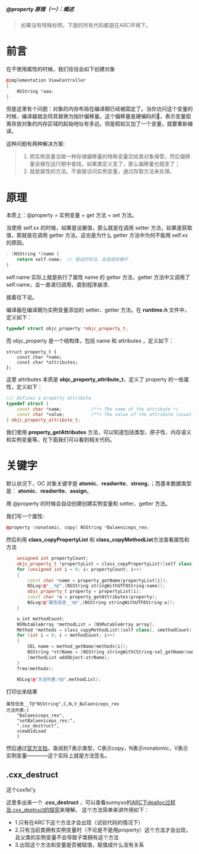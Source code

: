 ##### @property 原理（一）：概述

> 如果没有特殊标明，下面的所有代码都是在ARC环境下。


# 前言

在不使用属性的时候，我们往往会如下创建对象
```C++
@implementation ViewController
{
    NSString *aaa;   
}
```
但是这里有个问题：对象的内存布局在编译期已经被固定了。当你访问这个变量的时候，编译器就会将其替换为指针偏移量。这个偏移量是硬编码的，表示变量距离存放对象的内存区域的起始地址有多远。但是假如又加了一个变量，就要重新编译。

这种问题有两种解决方案:
> 1. 把实例变量当做一种存储偏移量的特殊变量交给类对象保管，然后偏移量会被在运行期中查找，如果类定义变了，那么偏移量也就变了；
> 2. 就是属性的方法。不直接访问实例变量，通过存取方法来处理。

# 原理

本质上：@property = 实例变量 + get 方法 + set 方法。

当使用 self.xx 的时候，如果是设置值，那么就是在调用 setter 方法，如果是获取值，那就是在调用 getter 方法。这也是为什么 getter 方法中为何不能用 self.xx 的原因。
```c++
- (NSString *)name {
    return self.name;  // 错误的写法，会造成死循环
}
```
self.name 实际上就是执行了属性 name 的 getter 方法，getter 方法中又调用了self.name，会一直递归调用，直到程序崩溃.

接着往下说。

编译器在编译期为实例变量添加的 setter、getter 方法。在 **runtime.h** 文件中，定义如下：

```C++
typedef struct objc_property *objc_property_t;
```

而 objc_property 是一个结构体，包括 name 和 attributes ，定义如下：

```
struct property_t {
    const char *name;
    const char *attributes;
};
```

这里 attributes 本质是 **objc_property_attribute_t**，定义了 property 的一些属性，定义如下：

```C++
/// Defines a property attribute
typedef struct {
    const char *name;           /**< The name of the attribute */
    const char *value;          /**< The value of the attribute (usually empty) */
} objc_property_attribute_t;
```
我们使用 **property_getAttributes** 方法，可以知道包括类型、原子性、内存语义和实例变量等。在下面我们可以看到相关代码。

# 关键字

默认状况下，OC 对象关键字是  **atomic**、**readwrite**、**strong**、；而基本数据类型是： **atomic**、**readwrite**、**assign**。

用 @property 的时候会自动创建创建实例变量和 setter、getter 方法。

我们写一个属性:
```C++
@property (nonatomic, copy) NSString *Balaeniceps_rex;
```

然后利用 **class_copyPropertyList** 和 **class_copyMethodList**方法查看属性和方法

```C++
    unsigned int propertyCount;
    objc_property_t *propertyList = class_copyPropertyList([self class], &propertyCount);
    for (unsigned int i = 0; i< propertyCount; i++)
    {
        const char *name = property_getName(propertyList[i]);
        NSLog(@"__%@",[NSString stringWithUTF8String:name]);
        objc_property_t property = propertyList[i];
        const char *a = property_getAttributes(property);
        NSLog(@"属性信息__%@",[NSString stringWithUTF8String:a]);
    }

    u_int methodCount;
    NSMutableArray *methodList = [NSMutableArray array];
    Method *methods = class_copyMethodList([self class], &methodCount);
    for (int i = 0; i < methodCount; i++)
    {
        SEL name = method_getName(methods[i]);
        NSString *strName = [NSString stringWithCString:sel_getName(name) encoding:NSUTF8StringEncoding];
        [methodList addObject:strName];
    }
    free(methods);
    
    NSLog(@"方法列表:%@",methodList);
```

打印出来结果

```
属性信息__T@"NSString",C,N,V_Balaeniceps_rex
方法列表:(
    "Balaeniceps_rex",
    "setBalaeniceps_rex:",
    ".cxx_destruct",
    viewDidLoad
    )
```

然后通过[官方文档](https://developer.apple.com/library/content/documentation/Cocoa/Conceptual/ObjCRuntimeGuide/Articles/ocrtPropertyIntrospection.html)，查阅到T表示类型，C表示copy，N表示nonatomic，V表示实例变量————这个实际上就是方法签名。


## .cxx_destruct

这个cxxfei'y






这里多出来一个 **.cxx_destruct** ，可以查看sunnyxx的[ARC下dealloc过程及.cxx_destruct的探究](http://blog.sunnyxx.com/2014/04/02/objc_dig_arc_dealloc/)来理解。
这个方法简单来讲作用如下：

* 1.只有在ARC下这个方法才会出现（试验代码的情况下）
* 2.只有当前类拥有实例变量时（不论是不是用property）这个方法才会出现，且父类的实例变量不会导致子类拥有这个方法
* 3.出现这个方法和变量是否被赋值，赋值成什么没有关系